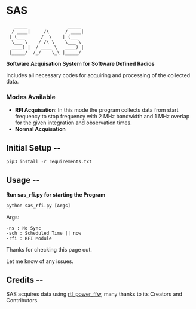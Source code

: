 # SAS
```
   _____               _____ 
  / ____|     /\      / ____|
 | (___      /  \    | (___  
  \___ \    / /\ \    \___ \ 
  ____) |  / ____ \   ____) |
 |_____/  /_/    \_\ |_____/                              

```

**Software Acquisation System for Software Defined Radios**

Includes all necessary codes for acquiring and processing of the collected data.

### Modes Available
  * **RFI Acquisation**: In this mode the program collects data from start frequency to stop frequency with 2 MHz bandwidth and 1 MHz overlap for the given integration and observation times.
  * **Normal Acquisation**

## Initial Setup --
```python
pip3 install -r requirements.txt
```
## Usage --
**Run sas_rfi.py for starting the Program**
```python
python sas_rfi.py [Args]
```
Args:
```
-ns : No Sync
-sch : Scheduled Time || now
-rfi : RFI Module
```

Thanks for checking this page out.

Let me know of any issues.

## Credits --

SAS acquires data using [rtl_power_ffw](https://github.com/AD-Vega/rtl-power-fftw), many thanks to its Creators and Contributors.
